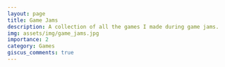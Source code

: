 ```yaml
---
layout: page
title: Game Jams
description: A collection of all the games I made during game jams.
img: assets/img/game_jams.jpg
importance: 2
category: Games
giscus_comments: true
---
```


